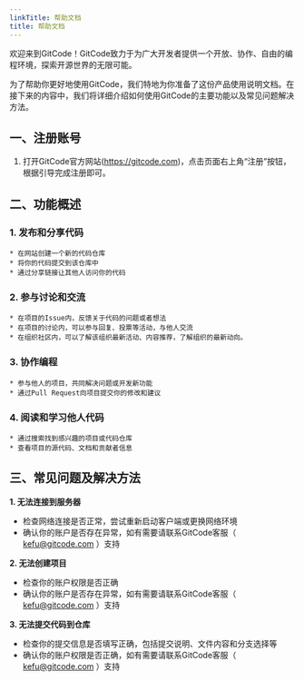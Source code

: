 ```yaml
---
linkTitle: 帮助文档
title: 帮助文档
---
```


欢迎来到GitCode！GitCode致力于为广大开发者提供一个开放、协作、自由的编程环境，探索开源世界的无限可能。

为了帮助你更好地使用GitCode，我们特地为你准备了这份产品使用说明文档。在接下来的内容中，我们将详细介绍如何使用GitCode的主要功能以及常见问题解决方法。

## 一、注册账号

1. 打开GitCode官方网站(https://gitcode.com)，点击页面右上角“注册”按钮，根据引导完成注册即可。

## 二、功能概述

### 1. 发布和分享代码
	* 在网站创建一个新的代码仓库
	* 将你的代码提交到该仓库中
	* 通过分享链接让其他人访问你的代码 
### 2. 参与讨论和交流
	* 在项目的Issue内，反馈关于代码的问题或者想法
    * 在项目的讨论内，可以参与回复、投票等活动，与他人交流
    * 在组织社区内，可以了解该组织最新活动、内容推荐，了解组织的最新动向。
### 3. 协作编程
	* 参与他人的项目，共同解决问题或开发新功能
	* 通过Pull Request向项目提交你的修改和建议
### 4. 阅读和学习他人代码
	* 通过搜索找到感兴趣的项目或代码仓库
	* 查看项目的源代码、文档和贡献者信息

## 三、常见问题及解决方法

**1. 无法连接到服务器** 

*  检查网络连接是否正常，尝试重新启动客户端或更换网络环境
* 确认你的账户是否存在异常，如有需要请联系GitCode客服（ kefu@gitcode.com ）支持

**2. 无法创建项目**
* 检查你的账户权限是否正确
* 确认你的账户是否存在异常，如有需要请联系GitCode客服（ kefu@gitcode.com ）支持

**3. 无法提交代码到仓库**
* 检查你的提交信息是否填写正确，包括提交说明、文件内容和分支选择等
* 确认你的账户权限是否正确，如有需要请联系GitCode客服（ kefu@gitcode.com ）支持